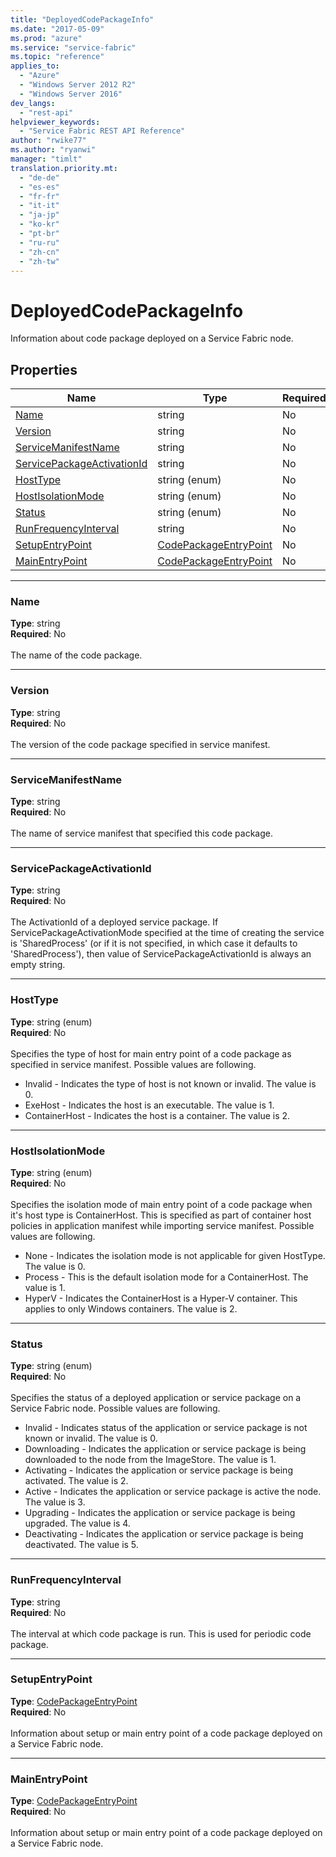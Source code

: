 ```yaml
---
title: "DeployedCodePackageInfo"
ms.date: "2017-05-09"
ms.prod: "azure"
ms.service: "service-fabric"
ms.topic: "reference"
applies_to: 
  - "Azure"
  - "Windows Server 2012 R2"
  - "Windows Server 2016"
dev_langs: 
  - "rest-api"
helpviewer_keywords: 
  - "Service Fabric REST API Reference"
author: "rwike77"
ms.author: "ryanwi"
manager: "timlt"
translation.priority.mt: 
  - "de-de"
  - "es-es"
  - "fr-fr"
  - "it-it"
  - "ja-jp"
  - "ko-kr"
  - "pt-br"
  - "ru-ru"
  - "zh-cn"
  - "zh-tw"
---
```

# DeployedCodePackageInfo

Information about code package deployed on a Service Fabric node.

## Properties
| Name | Type | Required |
| --- | --- | --- |
| [Name](#name) | string | No |
| [Version](#version) | string | No |
| [ServiceManifestName](#servicemanifestname) | string | No |
| [ServicePackageActivationId](#servicepackageactivationid) | string | No |
| [HostType](#hosttype) | string (enum) | No |
| [HostIsolationMode](#hostisolationmode) | string (enum) | No |
| [Status](#status) | string (enum) | No |
| [RunFrequencyInterval](#runfrequencyinterval) | string | No |
| [SetupEntryPoint](#setupentrypoint) | [CodePackageEntryPoint](sfclient-v56-model-codepackageentrypoint.md) | No |
| [MainEntryPoint](#mainentrypoint) | [CodePackageEntryPoint](sfclient-v56-model-codepackageentrypoint.md) | No |

____
### Name
__Type__: string <br/>
__Required__: No<br/>
<br/>
The name of the code package.

____
### Version
__Type__: string <br/>
__Required__: No<br/>
<br/>
The version of the code package specified in service manifest.

____
### ServiceManifestName
__Type__: string <br/>
__Required__: No<br/>
<br/>
The name of service manifest that specified this code package.

____
### ServicePackageActivationId
__Type__: string <br/>
__Required__: No<br/>
<br/>
The ActivationId of a deployed service package. If ServicePackageActivationMode specified at the time of creating the service
is 'SharedProcess' (or if it is not specified, in which case it defaults to 'SharedProcess'), then value of ServicePackageActivationId
is always an empty string.


____
### HostType
__Type__: string (enum) <br/>
__Required__: No<br/>
<br/>
Specifies the type of host for main entry point of a code package as specified in service manifest. Possible values are following.

  - Invalid - Indicates the type of host is not known or invalid. The value is 0.
  - ExeHost - Indicates the host is an executable. The value is 1.
  - ContainerHost - Indicates the host is a container. The value is 2.


____
### HostIsolationMode
__Type__: string (enum) <br/>
__Required__: No<br/>
<br/>
Specifies the isolation mode of main entry point of a code package when it's host type is ContainerHost. This is specified as part of container host policies in application manifest while importing service manifest. Possible values are following.

  - None - Indicates the isolation mode is not applicable for given HostType. The value is 0.
  - Process - This is the default isolation mode for a ContainerHost. The value is 1.
  - HyperV - Indicates the ContainerHost is a Hyper-V container. This applies to only Windows containers. The value is 2.


____
### Status
__Type__: string (enum) <br/>
__Required__: No<br/>
<br/>
Specifies the status of a deployed application or service package on a Service Fabric node. Possible values are following.

  - Invalid - Indicates status of the application or service package is not known or invalid. The value is 0.
  - Downloading - Indicates the application or service package is being downloaded to the node from the ImageStore. The value is 1.
  - Activating - Indicates the application or service package is being activated. The value is 2.
  - Active - Indicates the application or service package is active the node. The value is 3.
  - Upgrading - Indicates the application or service package is being upgraded. The value is 4.
  - Deactivating - Indicates the application or service package is being deactivated. The value is 5.


____
### RunFrequencyInterval
__Type__: string <br/>
__Required__: No<br/>
<br/>
The interval at which code package is run. This is used for periodic code package.

____
### SetupEntryPoint
__Type__: [CodePackageEntryPoint](sfclient-v56-model-codepackageentrypoint.md) <br/>
__Required__: No<br/>
<br/>
Information about setup or main entry point of a code package deployed on a Service Fabric node.

____
### MainEntryPoint
__Type__: [CodePackageEntryPoint](sfclient-v56-model-codepackageentrypoint.md) <br/>
__Required__: No<br/>
<br/>
Information about setup or main entry point of a code package deployed on a Service Fabric node.
